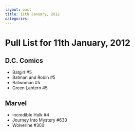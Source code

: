 ```yaml
---
layout: post
title: 11th January, 2012
categories:
---
```


# Pull List for 11th January, 2012

## D.C. Comics

* Batgirl #5
* Batman and Robin #5
* Batwoman #5
* Green Lantern #5

## Marvel

* Incredible Hulk #4
* Journey Into Mystery #633
* Wolverine #300